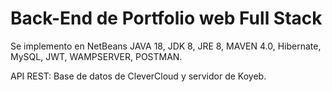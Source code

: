 # Back-End de Portfolio web Full Stack
Se implemento en NetBeans JAVA 18, JDK 8, JRE 8, MAVEN 4.0, Hibernate, MySQL, JWT, WAMPSERVER, POSTMAN.

API REST: Base de datos de CleverCloud y servidor de Koyeb.
